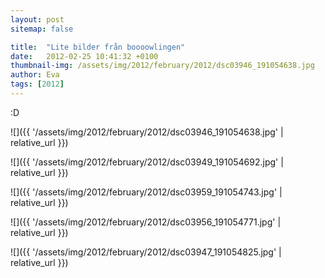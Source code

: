 ```yaml
---
layout: post
sitemap: false

title:  "Lite bilder från boooowlingen"
date:   2012-02-25 10:41:32 +0100
thumbnail-img: /assets/img/2012/february/2012/dsc03946_191054638.jpg
author: Eva
tags: [2012]
---
```





:D

![]({{ '/assets/img/2012/february/2012/dsc03946_191054638.jpg'  | relative_url }})

![]({{ '/assets/img/2012/february/2012/dsc03949_191054692.jpg'  | relative_url }})

![]({{ '/assets/img/2012/february/2012/dsc03959_191054743.jpg'  | relative_url }})

![]({{ '/assets/img/2012/february/2012/dsc03956_191054771.jpg'  | relative_url }})

![]({{ '/assets/img/2012/february/2012/dsc03947_191054825.jpg'  | relative_url }})

